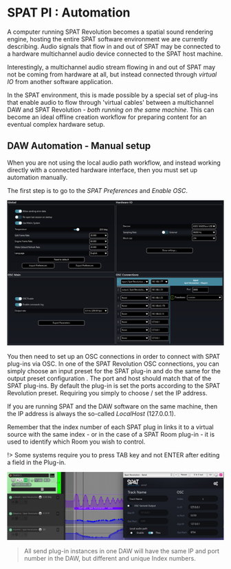 # SPAT PI : Automation

A computer running SPAT Revolution becomes a spatial sound rendering engine, hosting the entire SPAT software environment we are currently describing.
Audio signals that flow in and out of SPAT may be connected to a hardware multichannel audio device connected to the SPAT host machine.

Interestingly, a multichannel audio stream flowing in and out of SPAT may not be coming from hardware at all, but instead connected through _virtual IO_ from another software application.

In the SPAT environment, this is made possible by a special set of plug-ins that enable audio to flow through 'virtual cables' between a multichannel DAW and SPAT Revolution - _both running on the same machine_.
This can become an ideal offline creation workflow for preparing content for an eventual complex hardware setup.


## DAW Automation - Manual setup

When you are not using the local audio path workflow, and instead working directly with a connected hardware interface, then you must set up automation manually.

The first step is to go to the _SPAT Preferences_ and _Enable OSC_.

![](include/SpatRevolution_UserGuide_-191.png)

You then need to set up an OSC connections in order to connect with SPAT plug-ins via OSC. In one of the SPAT Revolution OSC connections, you can simply choose an input preset for the SPAT plug-in and do the same for the output preset configuration
.
The port and host should match that of the SPAT plug-ins. By default the plug-in is set the ports according to the SPAT Revolution preset. Requiring you simply to choose / set the IP address.

If you are running SPAT and the DAW software on the same machine, then the IP address is always the so-called _LocalHost_ (127.0.0.1).

Remember that the index number of each SPAT plug in links it to a virtual source with the same index - or in the case of a SPAT Room plug-in - it is used to identify which Room you wish to control.

!> Some systems require you to press TAB key and not ENTER after editing a field in the Plug-in.

![](include/SpatRevolution_UserGuide_-193.jpg)

> All send plug-in instances in one DAW will have the same IP and port number in the DAW, but different and unique Index numbers. 
